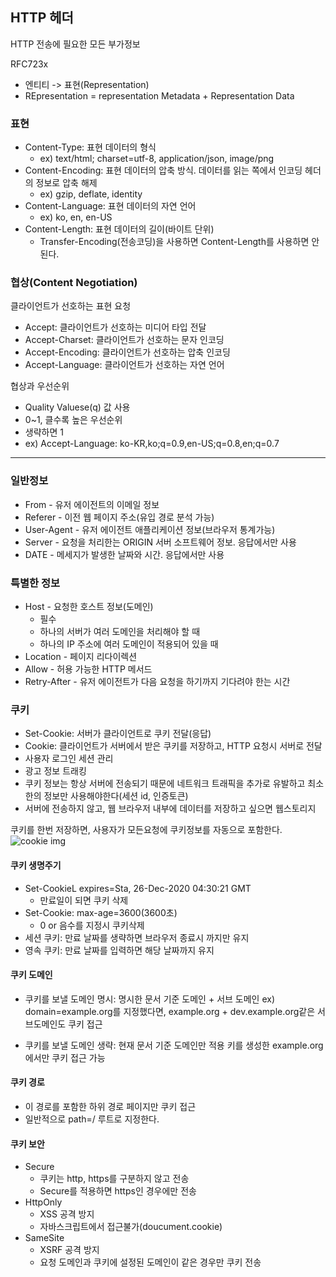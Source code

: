 ## HTTP 헤더
HTTP 전송에 필요한 모든 부가정보

RFC723x
* 엔티티 -> 표현(Representation)
* REpresentation = representation Metadata + Representation Data


### 표현
* Content-Type: 표현 데이터의 형식
  * ex) text/html; charset=utf-8, application/json, image/png
* Content-Encoding: 표현 데이터의 압축 방식. 데이터를 읽는 쪽에서 인코딩 헤더의 정보로 압축 해제
  * ex) gzip, deflate, identity
* Content-Language: 표현 데이터의 자연 언어
  * ex) ko, en, en-US
* Content-Length: 표현 데이터의 길이(바이트 단위)
  * Transfer-Encoding(전송코딩)을 사용하면 Content-Length를 사용하면 안된다.


### 협상(Content Negotiation)
클라이언트가 선호하는 표현 요청

 * Accept: 클라이언트가 선호하는 미디어 타입 전달
 * Accept-Charset: 클라이언트가 선호하는 문자 인코딩
 * Accept-Encoding: 클라이언트가 선호하는 압축 인코딩
 * Accept-Language: 클라이언트가 선호하는 자연 언어

협상과 우선순위
* Quality Valuese(q) 값 사용
* 0~1, 클수록 높은 우선순위
* 생략하면 1
* ex) Accept-Language: ko-KR,ko;q=0.9,en-US;q=0.8,en;q=0.7
___

### 일반정보
* From - 유저 에이전트의 이메일 정보
* Referer - 이전 웹 페이지 주소(유입 경로 분석 가능)
* User-Agent - 유저 에이전트 애플리케이션 정보(브라우저 통계가능)
* Server - 요청을 처리한는 ORIGIN 서버 소프트웨어 정보. 응답에서만 사용
* DATE - 메세지가 발생한 날짜와 시간. 응답에서만 사용

### 특별한 정보
* Host - 요청한 호스트 정보(도메인)
  * 필수
  * 하나의 서버가 여러 도메인을 처리해야 할 때
  * 하나의 IP 주소에 여러 도메인이 적용되어 있을 때
* Location - 페이지 리다이렉션
* Allow - 허용 가능한 HTTP 메서드
* Retry-After - 유저 에이전트가 다음 요청을 하기까지 기다려야 한는 시간

### 쿠키
* Set-Cookie: 서버가 클라이언트로 쿠키 전달(응답)
* Cookie: 클라이언트가 서버에서 받은 쿠키를 저장하고, HTTP 요청시 서버로 전달
* 사용자 로그인 세션 관리
* 광고 정보 트래킹
* 쿠키 정보는 항상 서버에 전송되기 때문에 네트워크 트래픽을 추가로 유발하고 최소한의 정보만 사용해야한다(세션 id, 인증토큰)
* 서버에 전송하지 않고, 웹 브라우저 내부에 데이터를 저장하고 싶으면 웹스토리지

쿠키를 한번 저장하면, 사용자가 모든요청에 쿠키정보를 자동으로 포함한다.
![cookie img](https://velog.velcdn.com/images%2Fgil0127%2Fpost%2Fc1f08dd5-1baa-470b-a54a-ab0888ca38f6%2F222222.PNG)

#### 쿠키 생명주기
* Set-CookieL expires=Sta, 26-Dec-2020 04:30:21 GMT
  * 만료일이 되면 쿠키 삭제
* Set-Cookie: max-age=3600(3600초)
  * 0 or 음수를 지정시 쿠키삭제
* 세션 쿠키: 만료 날짜를 생략하면 브라우저 종료시 까지만 유지
* 영속 쿠키: 만료 날짜를 입력하면 해당 날짜까지 유지  

#### 쿠키 도메인
* 쿠키를 보낼 도메인 명시: 명시한 문서 기준 도메인 + 서브 도메인 
ex) domain=example.org를 지정했다면, example.org + dev.example.org같은 서브도메인도 쿠키 접근

* 쿠키를 보낼 도메인 생략: 현재 문서 기준 도메인만 적용
키를 생성한 example.org 에서만 쿠키 접근 가능

#### 쿠키 경로
* 이 경로를 포함한 하위 경로 페이지만 쿠키 접근
* 일반적으로 path=/ 루트로 지정한다.


#### 쿠키 보안

* Secure
  * 쿠키는 http, https를 구분하지 않고 전송
  * Secure를 적용하면 https인 경우에만 전송
* HttpOnly
  * XSS 공격 방지
  * 자바스크립트에서 접근불가(doucument.cookie)
* SameSite
  * XSRF 공격 방지
  * 요청 도메인과 쿠키에 설정된 도메인이 같은 경우만 쿠키 전송
